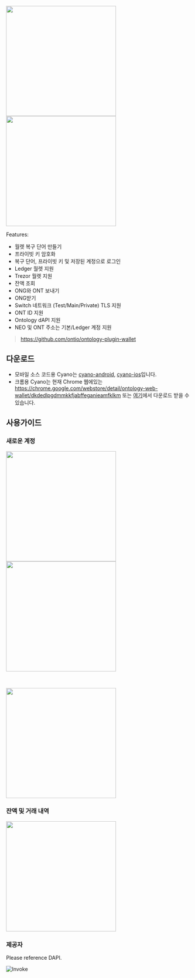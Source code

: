 
<p>
  <img width="300px" src="https://raw.githubusercontent.com/ontio/cyano-wallet/master/wallet.png">
  <img width="300px" src="https://raw.githubusercontent.com/ontio/cyano-wallet/master/wallet2.png">
</p>


Features:

* 월렛 복구 단어 만들기
* 프라이빗 키 암호화
* 복구 단어, 프라이빗 키 및 저장된 계정으로 로그인
* Ledger 월렛 지원
* Trezor 월렛 지원
* 잔액 조회
* ONG와 ONT 보내기
* ONG받기
* Switch 네트워크 (Test/Main/Private) TLS 지원
* ONT ID 지원
* Ontology dAPI 지원
* NEO 및 ONT 주소는 기본/Ledger 계정 지원

> https://github.com/ontio/ontology-plugin-wallet

## 다운로드


* 모바일 소스 코드용 Cyano는 [cyano-android](https://github.com/ontio-cyano/cyano-android), [cyano-ios](https://github.com/ontio-cyano/cyano-ios)입니다.
* 크롬용 Cyano는 현재 Chrome 웹에있는 https://chrome.google.com/webstore/detail/ontology-web-wallet/dkdedlpgdmmkkfjabffeganieamfklkm 또는  [여기](https://github.com/ontio/cyano-wallet/releases)에서 다운로드 받을 수 있습니다.


## 사용가이드

### 새로운 계정

<p>
  <img width="300px" src="https://raw.githubusercontent.com/ontio-community/bounty-program-report/master/chrome-plugin/cayno-wallet/img/OEP/Dapi/OntologyWebWallet2.png">
  <img width="300px" src="https://raw.githubusercontent.com/ontio-community/bounty-program-report/master/chrome-plugin/cayno-wallet/img/OEP/Dapi/OntologyWebWallet3.png">
</p>


<br>

<p>
  <img width="300px" src="https://raw.githubusercontent.com/ontio-community/bounty-program-report/master/chrome-plugin/cayno-wallet/img/OEP/Dapi/OntologyWebWallet4.png">
</p>

### 잔액 및 거래 내역


<p>
  <img width="300px" src="https://raw.githubusercontent.com/ontio-community/bounty-program-report/master/chrome-plugin/cayno-wallet/img/OEP/Dapi/OntologyWebWallet5.png">
</p>

### 제공자

Please reference DAPI.

![Invoke](https://s1.ax1x.com/2018/09/03/Pz5JO0.png) 
